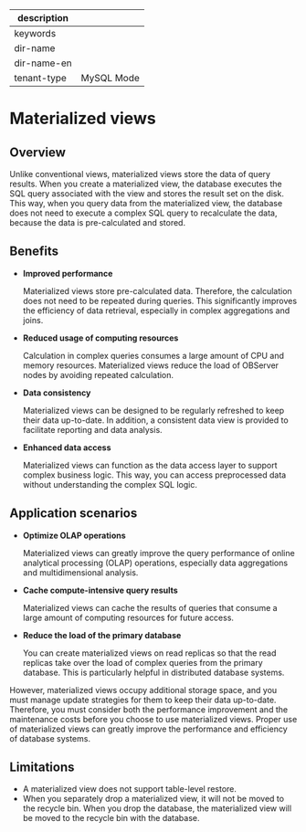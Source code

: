 |description||
|---|---|
|keywords||
|dir-name||
|dir-name-en||
|tenant-type|MySQL Mode|

# Materialized views

## Overview

Unlike conventional views, materialized views store the data of query results. When you create a materialized view, the database executes the SQL query associated with the view and stores the result set on the disk. This way, when you query data from the materialized view, the database does not need to execute a complex SQL query to recalculate the data, because the data is pre-calculated and stored.

## Benefits

- **Improved performance**

   Materialized views store pre-calculated data. Therefore, the calculation does not need to be repeated during queries. This significantly improves the efficiency of data retrieval, especially in complex aggregations and joins.

- **Reduced usage of computing resources**

   Calculation in complex queries consumes a large amount of CPU and memory resources. Materialized views reduce the load of OBServer nodes by avoiding repeated calculation.

- **Data consistency**

   Materialized views can be designed to be regularly refreshed to keep their data up-to-date. In addition, a consistent data view is provided to facilitate reporting and data analysis.

- **Enhanced data access**

   Materialized views can function as the data access layer to support complex business logic. This way, you can access preprocessed data without understanding the complex SQL logic.

## Application scenarios

- **Optimize OLAP operations**

   Materialized views can greatly improve the query performance of online analytical processing (OLAP) operations, especially data aggregations and multidimensional analysis.

- **Cache compute-intensive query results**

   Materialized views can cache the results of queries that consume a large amount of computing resources for future access.

- **Reduce the load of the primary database**

   You can create materialized views on read replicas so that the read replicas take over the load of complex queries from the primary database. This is particularly helpful in distributed database systems.

However, materialized views occupy additional storage space, and you must manage update strategies for them to keep their data up-to-date. Therefore, you must consider both the performance improvement and the maintenance costs before you choose to use materialized views. Proper use of materialized views can greatly improve the performance and efficiency of database systems.

## Limitations

- A materialized view does not support table-level restore.
- When you separately drop a materialized view, it will not be moved to the recycle bin. When you drop the database, the materialized view will be moved to the recycle bin with the database.
